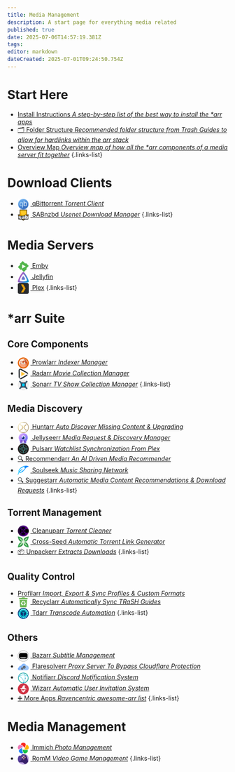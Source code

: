 ```yaml
---
title: Media Management
description: A start page for everything media related
published: true
date: 2025-07-06T14:57:19.381Z
tags: 
editor: markdown
dateCreated: 2025-07-01T09:24:50.754Z
---
```


# Start Here
- [<span class="mdi mdi-format-list-numbered"></span> Install Instructions *A step-by-step list of the best way to install the \*arr apps*](/InstallInstructions)
- [🗂️ Folder Structure *Recommended folder structure from Trash Guides to allow for hardlinks within the arr stack*](/Folder-Structure)
- [<span class="mdi mdi-map"></span> Overview Map *Overview map of how all the \*arr components of a media server fit together*](/OverviewMap)
{.links-list}


# Download Clients
- [<img src="/qbittorrent.png" width="25" style="vertical-align:middle;margin-right:4px"> qBittorrent *Torrent Client*](/qBittorrent)
- [<img src="/sabnzbd.png" width="25" style="vertical-align:middle;margin-right:4px"> SABnzbd *Usenet Download Manager*](/sabnzbd)
{.links-list}

# Media Servers
- [<img src="/emby.png" width="25" style="vertical-align:middle;margin-right:4px"> Emby](/Emby)
- [<img src="/jellyfin.png" width="25" style="vertical-align:middle;margin-right:4px"> Jellyfin](/jellyfin)
- [<img src="/plex.png" width="25" style="vertical-align:middle;margin-right:4px"> Plex](/plex)
{.links-list}

# \*arr Suite
## Core Components
- [<img src="/prowlarr.png" width="25" style="vertical-align:middle;margin-right:4px"> Prowlarr *Indexer Manager*](/Prowlarr)
- [<img src="/radarr.png" width="25" style="vertical-align:middle;margin-right:4px"> Radarr *Movie Collection Manager*](/radarr)
- [<img src="/sonarr.png" width="25" style="vertical-align:middle;margin-right:4px"> Sonarr *TV Show Collection Manager*](/Sonarr)
{.links-list}

## Media Discovery
- [<img src="/huntarr.png" width="25" style="vertical-align:middle;margin-right:4px"> Huntarr *Auto Discover Missing Content & Upgrading*](/huntarr)
- [<img src="/jellyseerr.png" width="25" style="vertical-align:middle;margin-right:4px"> Jellyseerr *Media Request & Discovery Manager*](/Jellyseerr)
- [<img src="/pulsarr.png" width="25" style="vertical-align:middle;margin-right:4px"> Pulsarr *Watchlist Synchronization From Plex*](/pulsarr)
- [🔍 Recommendarr *An AI Driven Media Recommender*](/recommendarr)
- [<img src="/slskd.png" width="25" style="vertical-align:middle;margin-right:4px"> Soulseek *Music Sharing Network*](/soulseek)
- [🔍 Suggestarr *Automatic Media Content Recommendations & Download Requests*](/suggestarr)
{.links-list}

## Torrent Management
- [<img src="/cleanuparr.png" width="25" style="vertical-align:middle;margin-right:4px"> Cleanuparr *Torrent Cleaner*](/cleanuparr)
- [<img src="/cross-seed.png" width="25" style="vertical-align:middle;margin-right:4px"> Cross-Seed *Automatic Torrent Link Generator*](/crossseed)
- [📦 Unpackerr *Extracts Downloads*](/Unpackerr)
{.links-list}

## Quality Control
- [<span class="mdi mdi-tune-vertical-variant"></span> Profilarr *Import, Export & Sync Profiles & Custom Formats*](/profilarr)
- [<img src="/recyclarr.png" width="25" style="vertical-align:middle;margin-right:4px"> Recyclarr *Automatically Sync TRaSH Guides*](/Recyclarr)
- [<img src="/tdarr.png" width="25" style="vertical-align:middle;margin-right:4px"> Tdarr *Transcode Automation*](/tdarr)
{.links-list}

## Others

- [<img src="/bazarr.png" width="25" style="vertical-align:middle;margin-right:4px"> Bazarr *Subtitle Management*](/bazarr)
- [<img src="/flaresolverr.png" width="25" style="vertical-align:middle;margin-right:4px"> Flaresolverr *Proxy Server To Bypass Cloudflare Protection*](/Flaresolverr)
- [<img src="/notifiarr.png" width="25" style="vertical-align:middle;margin-right:4px"> Notifiarr *Discord Notification System*](/notifiarr)
- [<img src="/wizarr.png" width="25" style="vertical-align:middle;margin-right:4px"> Wizarr *Automatic User Invitation System*](/wizarr)
- [➕ More Apps *Ravencentric awesome-arr list*](/ravencentric)
{.links-list}

# Media Management
- [<img src="/immich.png" width="25" style="vertical-align:middle;margin-right:4px"> Immich *Photo Management*](/immich)
- [<img src="/romm.png" width="25" style="vertical-align:middle;margin-right:4px"> RomM *Video Game Management*](/romm)
{.links-list}
